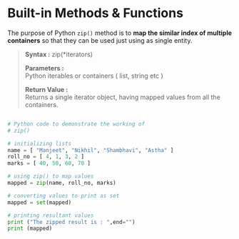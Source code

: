 # Built-in Methods & Functions

The purpose of Python `zip()` method is to **map the similar index of multiple containers** so that they can be used just using as single entity.

> **Syntax :** zip\(\*iterators\)
>
> **Parameters :**  
> Python iterables or containers \( list, string etc \)
>
> **Return Value :**  
> Returns a single iterator object, having mapped values from all the  
> containers.

```python

# Python code to demonstrate the working of
# zip()

# initializing lists
name = [ "Manjeet", "Nikhil", "Shambhavi", "Astha" ]
roll_no = [ 4, 1, 3, 2 ]
marks = [ 40, 50, 60, 70 ]

# using zip() to map values
mapped = zip(name, roll_no, marks)

# converting values to print as set
mapped = set(mapped)

# printing resultant values
print ("The zipped result is : ",end="")
print (mapped)
```

